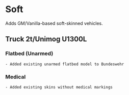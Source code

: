 # Soft
Adds GM/Vanilla-based soft-skinned vehicles.

## Truck 2t/Unimog U1300L
### Flatbed (Unarmed)
	- Added existing unarmed flatbed model to Bundeswehr

### Medical
	- Added existing skins without medical markings
